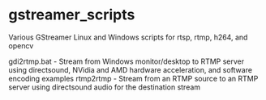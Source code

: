 # gstreamer_scripts
Various GStreamer Linux and Windows scripts for rtsp, rtmp, h264, and opencv

gdi2rtmp.bat      - Stream from Windows monitor/desktop to RTMP server using directsound, NVidia and AMD hardware acceleration, and software encoding examples
rtmp2rtmp         - Stream from an RTMP source to an RTMP server using directsound audio for the destination stream
